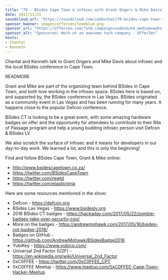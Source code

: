 ```yaml
---
title: "70 - BSides Cape Town & infosec with Grant Ongers & Mike Davis"
date: 2017/11/21
soundcloud_url: "https://soundcloud.com/zadevchat/70-bsides-cape-town-infosec-with-grant-ongers-mike-davis/s-oxT9u"
sponsor_banner: images/offerzen/teamblue.png
sponsor_url: "https://offerzen.com/?utm_campaign=zadev&utm_medium=website"
sponsor_alt: "Sponsored: Work at an awesome tech company - OfferZen"
hosts:
- Chantal
- Kenneth
---
```


Chantal and Kenneth talk to Grant Ongers and Mike Davis about infosec and the local BSides conference in Cape Town.

READMORE

Grant and Mike are part of the organizing team behind BSides in Cape Town, and both love working in the infosec space. BSides here is based on, and supported by, the BSides conference in Las Vegas. BSides originated as a community event in Las Vegas and has been running for many years. It happens close to the popular Defcon conference.

BSides CT is looking to be a great event, with some amazing hardware badges on offer and the opportunity for attendees to contribute to their Rite of Passage program and help a young budding infosec person visit Defcon & BSides LV.

We also scratch the surface of infosec and it means for developers in our day-to-day work. We learned a lot, and this is only the beginning!


Find and follow BSides Cape Town, Grant & Mike online:

* http://www.bsidescapetown.co.za/
* https://twitter.com/BSidesCapeTown
* https://twitter.com/rewtd
* https://twitter.com/elasticninja


Here are some resources mentioned in the show:

* Defcon - https://defcon.org
* BSides Las Vegas - https://www.bsideslv.org
* 2016 BSides CT badges - https://hackaday.com/2017/05/22/zombie-badges-take-over-security-con/
* More on the badges - https://andrewmohawk.com/2017/05/16/bsides-cpt-badge-2016/
* Badges on GitHub - https://github.com/AndrewMohawk/BSidesBadge2016
* YubiKey - https://www.yubico.com/
* Universal 2nd Factor (U2F) - https://en.wikipedia.org/wiki/Universal_2nd_Factor
* 0xC0FFEE - https://twitter.com/0xC0FFEE_CPT
* 0xC0FFEE Meetup - https://www.meetup.com/0xC0FFEE-Cape-Town-Hacker-Meetup
